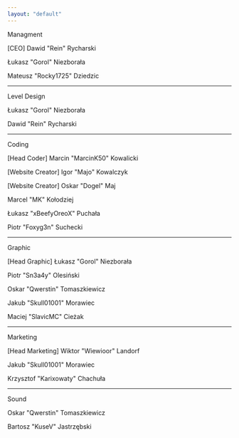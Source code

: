 ```yaml
---
layout: "default"
---
```

<p id="h">Managment</p>
<p id="m">[CEO] Dawid "Rein" Rycharski</p>
<p id="m">Łukasz "Gorol" Niezborała</p>
<p id="m">Mateusz "Rocky1725" Dziedzic</p>

---

<p id="h">Level Design</p>
<p id="m">Łukasz "Gorol" Niezborała</p>
<p id="m">Dawid "Rein" Rycharski</p>

---

<p id="h">Coding</p>
<p id="m">[Head Coder] Marcin "MarcinK50" Kowalicki</p>
<p id="m">[Website Creator] Igor "Majo" Kowalczyk</p>
<p id="m">[Website Creator] Oskar "Dogel" Maj</p>
<p id="m">Marcel "MK" Kołodziej</p>
<p id="m">Łukasz "xBeefyOreoX" Puchała</p>
<p id="m">Piotr "Foxyg3n" Suchecki</p>

---

<p id="h">Graphic</p>
<p id="m">[Head Graphic] Łukasz "Gorol" Niezborała</p>
<p id="m">Piotr "Sn3a4y" Olesiński</p>
<p id="m">Oskar "Qwerstin" Tomaszkiewicz</p>
<p id="m">Jakub "Skull01001" Morawiec</p>
<p id="m">Maciej "SlavicMC" Cieżak</p>

---

<p id="h">Marketing</p>
<p id="m">[Head Marketing] Wiktor "Wiewioor" Landorf</p>
<p id="m">Jakub "Skull01001" Morawiec</p>
<p id="m">Krzysztof "Karixowaty" Chachuła</p>

---

<p id="h">Sound</p>
<p id="m">Oskar "Qwerstin" Tomaszkiewicz</p>
<p id="m">Bartosz "KuseV" Jastrzębski</p>

